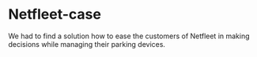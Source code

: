 # Netfleet-case
We had to find a solution how to ease the customers of Netfleet in making decisions while managing their parking devices. 
